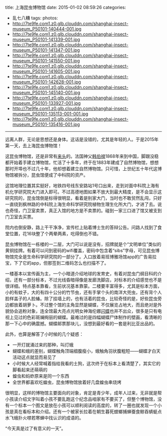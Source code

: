 title: 上海昆虫博物馆
date: 2015-01-02 08:59:26
categories:
  - 乱七八糟
tags:
photos:
- http://7te9fe.com1.z0.glb.clouddn.com/shanghai-insect-museum_P50101-140444-001.jpg
- http://7te9fe.com1.z0.glb.clouddn.com/shanghai-insect-museum_P50101-141339-001.jpg
- http://7te9fe.com1.z0.glb.clouddn.com/shanghai-insect-museum_P50101-141347-001.jpg
- http://7te9fe.com1.z0.glb.clouddn.com/shanghai-insect-museum_P50101-141550-001.jpg
- http://7te9fe.com1.z0.glb.clouddn.com/shanghai-insect-museum_P50101-141605-001.jpg
- http://7te9fe.com1.z0.glb.clouddn.com/shanghai-insect-museum_P50101-142628-001.jpg
- http://7te9fe.com1.z0.glb.clouddn.com/shanghai-insect-museum_P50101-145140-001.jpg
- http://7te9fe.com1.z0.glb.clouddn.com/shanghai-insect-museum_P50101-133927-001.jpg
- http://7te9fe.com1.z0.glb.clouddn.com/shanghai-insect-museum_P50101-135113-001-001.jpg
- http://7te9fe.com1.z0.glb.clouddn.com/shanghai-insect-museum_P50101-135416-001.jpg
---

远离人群，无论是思想还是身体。这话是没错的，尤其是年轻的人。于是2015年第一天，去上海昆虫博物馆！

这昆虫博物馆，还是非常有[来头](http://zh.wikipedia.org/zh-cn/%E4%B8%8A%E6%B5%B7%E6%98%86%E8%99%AB%E5%8D%9A%E7%89%A9%E9%A6%86)的。法国神父[韩伯禄](http://zh.wikipedia.org/zh-cn/%E9%9F%A9%E4%BC%AF%E7%A6%84)1868年来到中国，脚跟没稳都开始着手建立博物馆，忙活了十多年，终于在1883年建成了自然博物馆，想想那时开埠也不过几十年，他却想着建立自然博物馆。只可惜，上世纪五十年代这博物馆被拆分，昆虫馆便成了中科院的资产。

<!--more-->

这馆地理位置其实挺好，地铁四号线东安路站1号口出来，走到对面中科院上海有机化学研究院大门进入即可。不过高德地图如果不放大到最大精度，是不会显示这研究院的，昆虫馆倒是标得很明显，看着是别家大门，当时也不敢贸然乱闯，只好一直绕到枫林路的中科院上海生命科学研究院植物生理生化所大门，才进了去。说也奇怪，门卫室卖票，真正入馆的地方是不卖票的。碰到一家三口进了馆又被支到门卫室去买票。

院内也倒安静，路上干干净净，宣传栏上贴着博士生的答辩公告。问路人找到了食堂位置，花16块整了个两晕两素，吃得倒也不错。

昆虫博物馆在一栋楼的一二层，大门可以说是没有，招牌就是个“文明单位”类似的黄铜挂牌。有着可以问到密码的wifi覆盖，密码中包含着“sibs”字母，可见昆虫博物馆完全是生命科学研究院的一部分了。入口放着易班博雅场馆app的广告易拉宝，下了它的app，但那签到二维码怎么也扫描不了。

一楼基本以宣传画为主，一个小暗道介绍地球的发育史，有着对昆虫门纲目科的介绍，还有一部分标本，不过光线昏暗得像是发廊洗脚店，对标本的介绍感觉也不是很详细。特点基本靠看，生前状况基本靠蒙。二楼要丰富得多，尤其是标本方面，小的有蚊子，大的有四十公分的竹节虫，还有手掌个头的南洋大兜虫，还有背个人脸样盖子的人脸蝽。除了挂墙上的，也有活着的昆虫，比较奇怪的是，好些昆虫旁边都放着胡萝卜。不过整个馆的主角显然是蝴蝶，不仅展览占地大，而且绝对是外貌协会追粉对象，连全馆最大亮点光明女神海伦娜[闪蝶](http://zh.wikipedia.org/wiki/%E9%96%83%E8%9D%B6%E5%B1%AC)也并不出众，很多是只有电视上见过的色彩斑斓绚丽的蝴蝶。最难过的是四幅蝴蝶尸体制作的壁画，看清晰的那一下心中的确震撼。蝴蝶邮票那块儿，没想到最好看的一套是利比亚出品的。

此外，也算是解答了小时候的几个疑惑：

*   一开灯就涌过来的那种，叫灯蛾
*   蝴蝶和蛾的差别，蝴蝶触角顶端细腹瘦小，蛾触角羽状腹粗短——蝴蝶才白天活动这点就显而易见了
*   小时候大人经常喊着指给我看的土狗，这次终于在标本上看清楚了，其实它的脚看起来还萌萌的
*   蝗虫和蚂蚱原来是同一个东西
*   全世界都喜欢吃蝗虫，昆虫博物馆放着好几盘蝗虫串烧烤

很明显，这样的博物馆主要面向的对象，肯定是青少年，成年人过来，无非就是帮小孩读介绍文字叫着小孩不要乱跑这个纪念品咱家有不要买了，但整个博物馆，没有一个标本一个图文是放在小孩可以顺利阅读的高度的，转了一圈也就发现一个小孩是真在看标本和介绍。还有一个被家长拉着在朝生暮死螳螂捕蝉蚕食鲸吞蜻蜓点水飞蛾扑火噤若寒蝉中找认识的成语的。

“今天真是过了有意义的一天”。